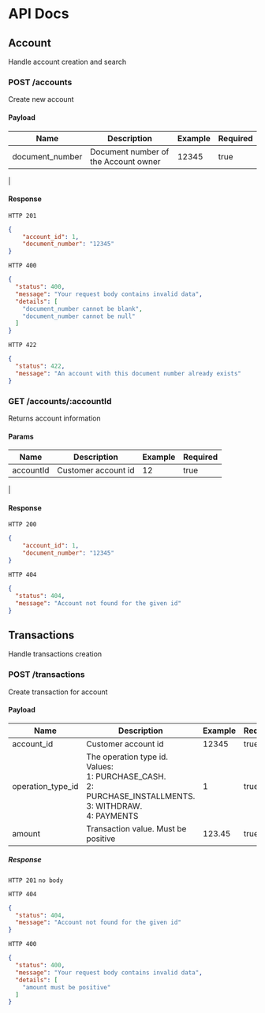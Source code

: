 
# API Docs

## Account
Handle account creation and search

### POST /accounts

Create new account

#### Payload
| Name      | Description | Example | Required                                                                                      |
| ----------|-------------|---------|----------------------------------------------------------------------- |
| document_number       | Document number of the Account owner | 12345 | true
|

#### Response

`HTTP 201`
```json
{
	"account_id": 1,
	"document_number": "12345"
}
```
`HTTP 400`
```json
{
  "status": 400,
  "message": "Your request body contains invalid data",
  "details": [
    "document_number cannot be blank",
    "document_number cannot be null"
  ]
}
```
`HTTP 422`
```json
{
  "status": 422,
  "message": "An account with this document number already exists"
}
```

### GET /accounts/:accountId
Returns account information

#### Params
| Name      | Description | Example | Required                                                                                     |
| ----------|-------------|---------|------------------------------------------------------------------------------ |
| accountId       | Customer account id | 12 | true
|

#### Response

`HTTP 200`
```json
{
	"account_id": 1,
	"document_number": "12345"
}
```
`HTTP 404`
```json
{
  "status": 404,
  "message": "Account not found for the given id"
}
```

## Transactions
Handle transactions creation


### POST /transactions

Create transaction for account

#### Payload
| Name      | Description | Example | Required                                                                                     |
| ----------|-------------|---------|------------------------------------------------------------------------------ |
| account_id       | Customer account id | 12345 | true |
| operation_type_id       | The operation type id. Values: <br> 1: PURCHASE_CASH. <br>2: PURCHASE_INSTALLMENTS. <br>3: WITHDRAW. <br>4: PAYMENTS | 1 | true |
| amount       | Transaction value. Must be positive | 123.45 | true |



##### Response

`HTTP 201`
`no body`

`HTTP 404`
```json
{
  "status": 404,
  "message": "Account not found for the given id"
}
```
`HTTP 400`
```json
{
  "status": 400,
  "message": "Your request body contains invalid data",
  "details": [
    "amount must be positive"
  ]
}
```
